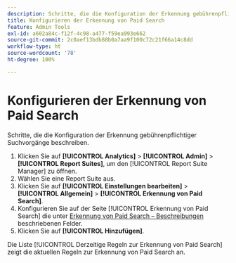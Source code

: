 ```yaml
---
description: Schritte, die die Konfiguration der Erkennung gebührenpflichtiger Suchvorgänge beschreiben.
title: Konfigurieren der Erkennung von Paid Search
feature: Admin Tools
exl-id: a602a84c-f12f-4c98-a477-f59ea993e662
source-git-commit: 2c0aef13bdb88b0a7aa9f100c72c21f66a14c8dd
workflow-type: ht
source-wordcount: '78'
ht-degree: 100%

---
```


# Konfigurieren der Erkennung von Paid Search

Schritte, die die Konfiguration der Erkennung gebührenpflichtiger Suchvorgänge beschreiben.

1. Klicken Sie auf **[!UICONTROL Analytics]** > **[!UICONTROL Admin]** > **[!UICONTROL Report Suites]**, um den [!UICONTROL Report Suite Manager] zu öffnen.
1. Wählen Sie eine Report Suite aus.
1. Klicken Sie auf **[!UICONTROL Einstellungen bearbeiten]** > **[!UICONTROL Allgemein]** > **[!UICONTROL Erkennung von Paid Search]**.
1. Konfigurieren Sie auf der Seite [!UICONTROL Erkennung von Paid Search] die unter [Erkennung von Paid Search – Beschreibungen](/help/admin/admin/paid-search-detection/paid-search-detection.md#section_0C2CFA0AF77B47098BE37CB024665D0D) beschriebenen Felder.
1. Klicken Sie auf **[!UICONTROL Hinzufügen]**.

Die Liste [!UICONTROL Derzeitige Regeln zur Erkennung von Paid Search] zeigt die aktuellen Regeln zur Erkennung von Paid Search an.
